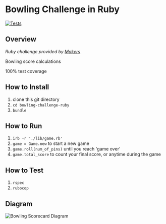 # Bowling Challenge in Ruby
[![Tests](https://github.com/ruiined/bowling-challenge-ruby/actions/workflows/main.yml/badge.svg)](https://github.com/ruiined/bowling-challenge-ruby/actions/workflows/main.yml)
## Overview
_Ruby challenge provided by [Makers](https://github.com/makersacademy/bowling-challenge-ruby)_

Bowling score calculations

100% test coverage

## How to Install
  1. clone this git directory
  2. `cd bowling-challenge-ruby`
  3. `bundle`

## How to Run
  1. `irb -r './lib/game.rb'`
  2. `game = Game.new` to start a new game
  3. `game.roll(num_of_pins)` until you reach 'game over'
  4. `game.total_score` to count your final score, or anytime during the game

## How to Test
  1. `rspec`
  2. `rubocop`

## Diagram
![Bowling Scorecard Diagram](https://github.com/ruiined/bowling-challenge-ruby/blob/main/images/bowling_score_diagram.png)
